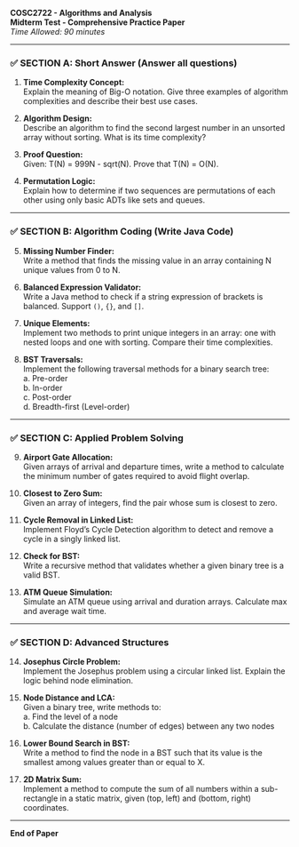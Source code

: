 **COSC2722 - Algorithms and Analysis**  
**Midterm Test - Comprehensive Practice Paper**  
*Time Allowed: 90 minutes*

---

### ✅ SECTION A: Short Answer (Answer all questions)

1. **Time Complexity Concept:**  
   Explain the meaning of Big-O notation. Give three examples of algorithm complexities and describe their best use cases.

2. **Algorithm Design:**  
   Describe an algorithm to find the second largest number in an unsorted array without sorting. What is its time complexity?

3. **Proof Question:**  
   Given: T(N) = 999N - sqrt(N). Prove that T(N) = O(N).

4. **Permutation Logic:**  
   Explain how to determine if two sequences are permutations of each other using only basic ADTs like sets and queues.

---

### ✅ SECTION B: Algorithm Coding (Write Java Code)

5. **Missing Number Finder:**  
   Write a method that finds the missing value in an array containing N unique values from 0 to N.

6. **Balanced Expression Validator:**  
   Write a Java method to check if a string expression of brackets is balanced. Support `()`, `{}`, and `[]`.

7. **Unique Elements:**  
   Implement two methods to print unique integers in an array: one with nested loops and one with sorting. Compare their time complexities.

8. **BST Traversals:**  
   Implement the following traversal methods for a binary search tree:  
   a. Pre-order  
   b. In-order  
   c. Post-order  
   d. Breadth-first (Level-order)

---

### ✅ SECTION C: Applied Problem Solving

9. **Airport Gate Allocation:**  
   Given arrays of arrival and departure times, write a method to calculate the minimum number of gates required to avoid flight overlap.

10. **Closest to Zero Sum:**  
    Given an array of integers, find the pair whose sum is closest to zero.

11. **Cycle Removal in Linked List:**  
    Implement Floyd’s Cycle Detection algorithm to detect and remove a cycle in a singly linked list.

12. **Check for BST:**  
    Write a recursive method that validates whether a given binary tree is a valid BST.

13. **ATM Queue Simulation:**  
    Simulate an ATM queue using arrival and duration arrays. Calculate max and average wait time.

---

### ✅ SECTION D: Advanced Structures

14. **Josephus Circle Problem:**  
    Implement the Josephus problem using a circular linked list. Explain the logic behind node elimination.

15. **Node Distance and LCA:**  
    Given a binary tree, write methods to:  
    a. Find the level of a node  
    b. Calculate the distance (number of edges) between any two nodes

16. **Lower Bound Search in BST:**  
    Write a method to find the node in a BST such that its value is the smallest among values greater than or equal to X.

17. **2D Matrix Sum:**  
    Implement a method to compute the sum of all numbers within a sub-rectangle in a static matrix, given (top, left) and (bottom, right) coordinates.

---

**End of Paper**

